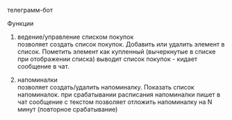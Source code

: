 телеграмм-бот

Функции
1. ведение/управление списком покупок  
позволяет создать список покупок. Добавить или удалить элемент в список. Пометить элемент как купленный (вычеркнутые в списке при отображении списка)
выводит список покупок - кидает сообщение в чат.

2. напоминалки  
позволяет создать/удалить напоминалку. Показать список напоминалок.
при срабатывании расписания напоминалки пишет в чат сообщение с текстом
позволяет отложить напоминалку на N минут (повторное срабатывание)

